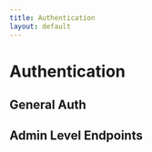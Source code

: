 ```yaml
---
title: Authentication
layout: default 
---
```


# Authentication

## General Auth

## Admin Level Endpoints